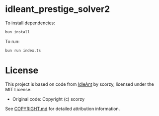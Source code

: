 # idleant_prestige_solver2

To install dependencies:

```bash
bun install
```

To run:

```bash
bun run index.ts
```

# License

This project is based on code from [IdleAnt](https://github.com/scorzy/IdleAnt) by scorzy, licensed under the MIT License.

- Original code: Copyright (c) scorzy

See [COPYRIGHT.md](COPYRIGHT.md) for detailed attribution information.  

